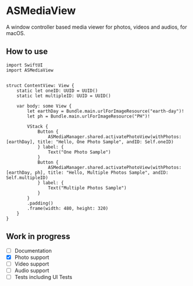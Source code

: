 # ASMediaView

A window controller based media viewer for photos, videos and audios, for macOS.


## How to use
```
import SwiftUI
import ASMediaView


struct ContentView: View {
    static let oneID: UUID = UUID()
    static let multipleID: UUID = UUID()

    var body: some View {
        let earthDay = Bundle.main.urlForImageResource("earth-day")!
        let ph = Bundle.main.urlForImageResource("PH")!

        VStack {
            Button {
                ASMediaManager.shared.activatePhotoView(withPhotos: [earthDay], title: "Hello, One Photo Sample", andID: Self.oneID)
            } label: {
                Text("One Photo Sample")
            }
            Button {
                ASMediaManager.shared.activatePhotoView(withPhotos: [earthDay, ph], title: "Hello, Multiple Photos Sample", andID: Self.multipleID)
            } label: {
                Text("Multiple Photos Sample")
            }
        }
        .padding()
        .frame(width: 480, height: 320)
    }
}
```


## Work in progress
- [ ] Documentation
- [x] Photo support
- [ ] Video support
- [ ] Audio support
- [ ] Tests including UI Tests
